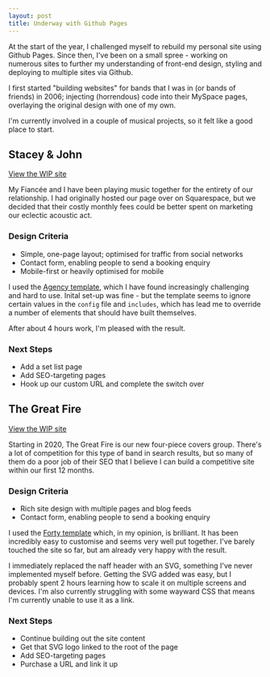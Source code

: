 ```yaml
---
layout: post
title: Underway with Github Pages
---
```

At the start of the year, I challenged myself to rebuild my personal site using Github Pages. Since then, I've been on a small spree - working on numerous sites to further my understanding of front-end design, styling and deploying to multiple sites via Github. 

I first started "building websites" for bands that I was in (or bands of friends) in 2006; injecting (horrendous) code into their MySpace pages, overlaying the original design with one of my own. 

I'm currently involved in a couple of musical projects, so it felt like a good place to start. 

## Stacey & John
[View the WIP site](https://staceyandjohn.github.io/staceyandjohn)

My Fiancée and I have been playing music together for the entirety of our relationship. I had originally hosted our page over on Squarespace, but we decided that their costly monthly fees could be better spent on marketing our eclectic acoustic act. 

### Design Criteria
* Simple, one-page layout; optimised for traffic from social networks
* Contact form, enabling people to send a booking enquiry
* Mobile-first or heavily optimised for mobile

I used the [Agency template](https://github.com/y7kim/agency-jekyll-theme), which I have found increasingly challenging and hard to use. Inital set-up was fine - but the template seems to ignore certain values in the `config` file and `includes`, which has lead me to override a number of elements that should have built themselves.

After about 4 hours work, I'm pleased with the result.

### Next Steps
* Add a set list page
* Add SEO-targeting pages
* Hook up our custom URL and complete the switch over

## The Great Fire
[View the WIP site](https://thegreatfire.github.io/thegreatfire)

Starting in 2020, The Great Fire is our new four-piece covers group. There's a lot of competition for this type of band in search results, but so many of them do a poor job of their SEO that I believe I can build a competitive site within our first 12 months.

### Design Criteria
* Rich site design with multiple pages and blog feeds
* Contact form, enabling people to send a booking enquiry

I used the [Forty template](https://github.com/andrewbanchich/forty-jekyll-theme) which, in my opinion, is brilliant. It has been incredibly easy to customise and seems very well put together. I've barely touched the site so far, but am already very happy with the result. 

I immediately replaced the naff header with an SVG, something I've never implemented myself before. Getting the SVG added was easy, but I probably spent 2 hours learning how to scale it on multiple screens and devices. I'm also currently struggling with some wayward CSS that means I'm currently unable to use it as a link.

### Next Steps
* Continue building out the site content
* Get that SVG logo linked to the root of the page
* Add SEO-targeting pages
* Purchase a URL and link it up